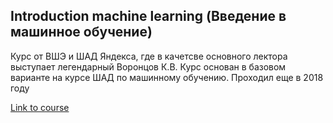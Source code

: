 ## Introduction machine learning (Введение в машинное обучение)

Курс от ВШЭ и ШАД Яндекса, где в качетсве основного лектора выступает легендарный Воронцов К.В. 
Курс основан в базовом варианте на курсе ШАД по машинному обучению. Проходил еще в 2018 году

[Link to course](https://www.coursera.org/learn/vvedenie-mashinnoe-obuchenie)
